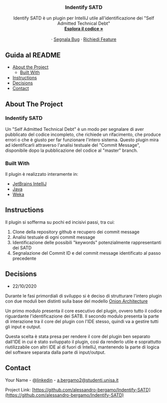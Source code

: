 <br />
<p align="center">
  
  <h3 align="center">Indentify SATD</h3>

  <p align="center">
    Identify SATD è un plugin per IntelliJ utile all'identificazione dei "Self Admitted Technical Debt"
    <br />
    <a href="https://github.com/alessandro-bergamo/Indentify-SATD"><strong>Esplora il codice »</strong></a>
    <br />
    <br />
    ·
    <a href="https://github.com/alessandro-bergamo/Indentify-SATD/issues">Segnala Bug</a>
    ·
    <a href="https://github.com/alessandro-bergamo/Indentify-SATD/issues">Richiedi Feature</a>
  </p>
</p>



<!-- TABLE OF CONTENTS -->
## Guida al README

* [About the Project](#about-the-project)
  * [Built With](#built-with)
* [Instructions](#instructions)
* [Decisions](#decisions)
* [Contact](#contact)



<!-- ABOUT THE PROJECT -->
## About The Project

<h3>Indentify SATD</h3>

Un "Self Admitted Technical Debt" è un modo per segnalare di aver pubblicato del codice incompleto, che richiede un rifacimento, che produce errori o che è giusto per far funzionare l'intero sistema.
Questo plugin mira ad identificarli attraverso l'analisi testuale del "Commit Message", disponibile dopo la pubblicazione del codice al "master" branch.


### Built With
Il plugin è realizzato interamente in:
* [JetBrains IntelliJ](https://www.jetbrains.com/idea/)
* [Java](https://www.java.com/)
* [Weka](https://www.cs.waikato.ac.nz/ml/weka/)

<!-- Instructions -->
## Instructions

Il plugin si sofferma su pochi ed incisivi passi, tra cui:

1. Clone della repository github e recupero dei commit message
2. Analisi testuale di ogni commit message
3. Identificazione delle possibili "keywords" potenzialmente rappresentanti dei SATD
4. Segnalazione del Commit ID e del commit message identificato al passo precedente

<!-- Decisions -->
## Decisions

* 22/10/2020 

Durante le fasi primordiali di sviluppo si è deciso di strutturare l'intero plugin con due moduli ben distinti sulla base del modello [Onion Architecture](https://www.codeguru.com/csharp/csharp/cs_misc/designtechniques/understanding-onion-architecture.html#:~:text=Onion%20Architecture%20is%20based%20on,on%20the%20actual%20domain%20models.)

Un primo modulo presenta il core esecutivo del plugin, ovvero tutto il codice riguardante l'identificazione dei SATB.
Il secondo modulo presenta la parte di interazione tra il core del plugin con l'IDE stesso, quindi va a gestire tutti gli input e output.

Questa scelta è stata presa per rendere il core del plugin ben separato dall'IDE in cui è stato sviluppato il plugin, così da renderlo utile e soprattutto riutilizzabile con altri IDE al di fuori di IntelliJ, mantenendo la parte di logica del software separata dalla parte di input/output.




<!-- CONTACT -->
## Contact

Your Name - [@linkedin](https://www.linkedin.com/in/alessandro-bergamo-4a21b11ba/) - a.bergamo2@studenti.unisa.it

Project Link: [https://github.com/alessandro-bergamo/Indentify-SATD](https://github.com/alessandro-bergamo/Indentify-SATD)







<!-- MARKDOWN LINKS & IMAGES -->
<!-- https://www.markdownguide.org/basic-syntax/#reference-style-links -->
[contributors-shield]: https://img.shields.io/github/contributors/othneildrew/Best-README-Template.svg?style=flat-square
[contributors-url]: https://github.com/othneildrew/Best-README-Template/graphs/contributors
[forks-shield]: https://img.shields.io/github/forks/othneildrew/Best-README-Template.svg?style=flat-square
[forks-url]: https://github.com/othneildrew/Best-README-Template/network/members
[stars-shield]: https://img.shields.io/github/stars/othneildrew/Best-README-Template.svg?style=flat-square
[stars-url]: https://github.com/othneildrew/Best-README-Template/stargazers
[issues-shield]: https://img.shields.io/github/issues/othneildrew/Best-README-Template.svg?style=flat-square
[issues-url]: https://github.com/othneildrew/Best-README-Template/issues
[license-shield]: https://img.shields.io/github/license/othneildrew/Best-README-Template.svg?style=flat-square
[license-url]: https://github.com/othneildrew/Best-README-Template/blob/master/LICENSE.txt
[linkedin-shield]: https://img.shields.io/badge/-LinkedIn-black.svg?style=flat-square&logo=linkedin&colorB=555
[linkedin-url]: https://linkedin.com/in/othneildrew
[product-screenshot]: images/screenshot.png
